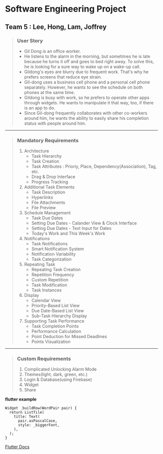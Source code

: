 # Software Engineering Project
## Team 5 : Lee, Hong, Lam, Joffrey

> ### User Story
> - Gil Dong is an office worker.   
> - He listens to the alarm in the morning, but sometimes he is late because he turns it off and goes to bed right away. To solve this, he is looking for a sure way to wake up on a wake-up call.   
> - Gildong's eyes are blurry due to frequent work. That's why he prefers screens that reduce eye strain.   
> - Gil-dong uses a business cell phone and a personal cell phone separately. However, he wants to see the schedule on both phones at the same time.   
> - Gildong is busy with work, so he prefers to operate other apps through widgets. He wants to manipulate it that way, too, if there is an app to do.   
> - Since Gil-dong frequently collaborates with other co-workers around him, he wants the ability to easily share his completion status with people around him.   
-------------------

> ### Mandatory Requirements
> 1. Architecture
>    - Task Hierarchy
>    - Task Creation
>    - Task Attributes : Prioriy, Place, Dependency(Association), Tag, etc.
>    - Drag & Drop Interface
>    - Progress Tracking
> 2. Additional Task Elements
>    - Task Description
>    - Hyperlinks
>    - File Attachments
>    - File Preview
> 3. Schedule Management
>    - Task Due Dates
>    - Setting Due Dates - Calander View & Clock Interface
>    - Setting Due Dates - Text Input for Dates
>    - Today's Work and This Week's Work
> 4. Notifications
>    - Task Notifications
>    - Smart Notification System
>    - Notification Variability
>    - Task Categorization
> 5. Repeating Task
>    - Repeating Task Creation
>    - Repetition Frequency
>    - Custom Repetition
>    - Task Modification
>    - Task Instances
> 6. Display
>    - Calendar View
>    - Priority-Based List View
>    - Due Date-Based List View
>    - Sub-Task Hierarchy Display
> 7. Supporting Task Performance
>    - Task Completion Points
>    - Performance Calculation
>    - Point Deduction for Missed Deadlines
>    - Points Visualization
--------------------------
> ### Custom Requirements
> 1. Complicated Unlocking Alarm Mode
> 2. Themes(light, dark, green, etc.)
> 3. Login & Database(using Firebase)
> 4. Widget
> 5. Share

**flutter example**
```flutter
Widget _buildRow(WordPair pair) {
  return ListTile(
    title: Text(
      pair.asPascalCase,
      style: _biggerFont,
    ),
  );
}
```

[Flutter Docs](http://www.google.com](https://docs.flutter.dev/)https://docs.flutter.dev/)
